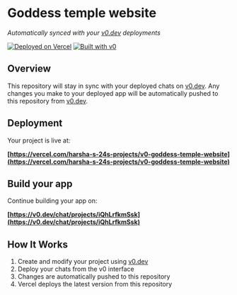# Goddess temple website

*Automatically synced with your [v0.dev](https://v0.dev) deployments*

[![Deployed on Vercel](https://img.shields.io/badge/Deployed%20on-Vercel-black?style=for-the-badge&logo=vercel)](https://vercel.com/harsha-s-24s-projects/v0-goddess-temple-website)
[![Built with v0](https://img.shields.io/badge/Built%20with-v0.dev-black?style=for-the-badge)](https://v0.dev/chat/projects/iQhLrfkmSsk)

## Overview

This repository will stay in sync with your deployed chats on [v0.dev](https://v0.dev).
Any changes you make to your deployed app will be automatically pushed to this repository from [v0.dev](https://v0.dev).

## Deployment

Your project is live at:

**[https://vercel.com/harsha-s-24s-projects/v0-goddess-temple-website](https://vercel.com/harsha-s-24s-projects/v0-goddess-temple-website)**

## Build your app

Continue building your app on:

**[https://v0.dev/chat/projects/iQhLrfkmSsk](https://v0.dev/chat/projects/iQhLrfkmSsk)**

## How It Works

1. Create and modify your project using [v0.dev](https://v0.dev)
2. Deploy your chats from the v0 interface
3. Changes are automatically pushed to this repository
4. Vercel deploys the latest version from this repository
